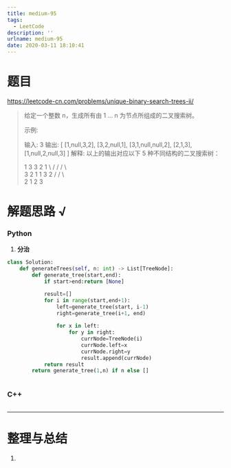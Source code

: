 ```yaml
---
title: medium-95
tags:
  - LeetCode
description: ''
urlname: medium-95
date: 2020-03-11 18:10:41
---
```


# 题目

https://leetcode-cn.com/problems/unique-binary-search-trees-ii/

> 给定一个整数 n，生成所有由 1 ... n 为节点所组成的二叉搜索树。
>
> 示例:
>
> 输入: 3
> 输出:
> [
>   [1,null,3,2],
>   [3,2,null,1],
>   [3,1,null,null,2],
>   [2,1,3],
>   [1,null,2,null,3]
> ]
> 解释:
> 以上的输出对应以下 5 种不同结构的二叉搜索树：
>
>    1         3     3      2      1
>     \       /     /      / \      \
>      3     2     1      1   3      2
>     /     /       \                 \
>    2     1         2                 3



# 解题思路 √

### Python

1. **分治**

```python
class Solution:
    def generateTrees(self, n: int) -> List[TreeNode]:
        def generate_tree(start,end):
            if start>end:return [None]

            result=[]
            for i in range(start,end+1):
                left=generate_tree(start, i-1)
                right=generate_tree(i+1, end)
                
                for x in left:
                    for y in right:
                        currNode=TreeNode(i)
                        currNode.left=x
                        currNode.right=y
                        result.append(currNode)
            return result
        return generate_tree(1,n) if n else []
```


```python

```



### C++

```cpp

```

---



# 整理与总结

1. 

